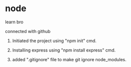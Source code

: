 # node
learn bro

connected with github

1. Initiated the project using "npm init" cmd.

2. Installing express using "npm install express" cmd.

3. added ".gitignore" file to make git ignore node_modules.